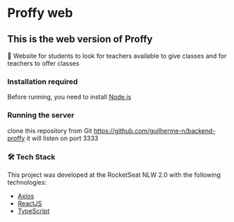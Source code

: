 # Proffy web

## This is the web version of Proffy

🚀 Website for students to look for teachers available to give classes and for teachers to offer classes

### Installation required

Before running, you need to install
[Node.js](https://nodejs.org/en/)

### Running the server

clone this repository from Git <https://github.com/guilherme-n/backend-proffy>
it will listen on port 3333

### 🛠 Tech Stack

This project was developed at the RocketSeat NLW 2.0 with the following technologies:

- [Axios](https://github.com/axios/axios)
- [ReactJS](https://reactjs.org/)
- [TypeScript](https://www.typescriptlang.org/)
